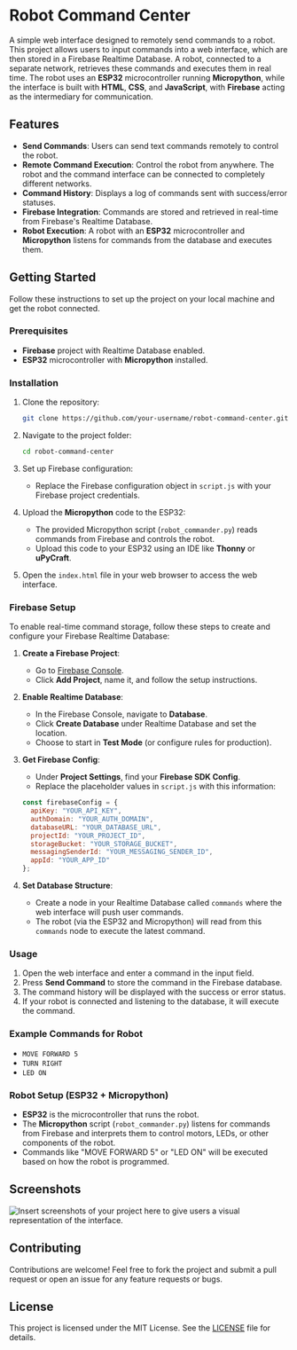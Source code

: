 # Robot Command Center

A simple web interface designed to remotely send commands to a robot. This project allows users to input commands into a web interface, which are then stored in a Firebase Realtime Database. A robot, connected to a separate network, retrieves these commands and executes them in real time. The robot uses an **ESP32** microcontroller running **Micropython**, while the interface is built with **HTML**, **CSS**, and **JavaScript**, with **Firebase** acting as the intermediary for communication.

## Features

- **Send Commands**: Users can send text commands remotely to control the robot.
- **Remote Command Execution**: Control the robot from anywhere. The robot and the command interface can be connected to completely different networks.
- **Command History**: Displays a log of commands sent with success/error statuses.
- **Firebase Integration**: Commands are stored and retrieved in real-time from Firebase's Realtime Database.
- **Robot Execution**: A robot with an **ESP32** microcontroller and **Micropython** listens for commands from the database and executes them.

## Getting Started

Follow these instructions to set up the project on your local machine and get the robot connected.

### Prerequisites

- **Firebase** project with Realtime Database enabled.
- **ESP32** microcontroller with **Micropython** installed.

### Installation

1. Clone the repository:
   ```bash
   git clone https://github.com/your-username/robot-command-center.git
   ```
   
2. Navigate to the project folder:
   ```bash
   cd robot-command-center
   ```

3. Set up Firebase configuration:
   - Replace the Firebase configuration object in `script.js` with your Firebase project credentials.

4. Upload the **Micropython** code to the ESP32:
   - The provided Micropython script (`robot_commander.py`) reads commands from Firebase and controls the robot.
   - Upload this code to your ESP32 using an IDE like **Thonny** or **uPyCraft**.

5. Open the `index.html` file in your web browser to access the web interface.

### Firebase Setup

To enable real-time command storage, follow these steps to create and configure your Firebase Realtime Database:

1. **Create a Firebase Project**:
   - Go to [Firebase Console](https://console.firebase.google.com/).
   - Click **Add Project**, name it, and follow the setup instructions.

2. **Enable Realtime Database**:
   - In the Firebase Console, navigate to **Database**.
   - Click **Create Database** under Realtime Database and set the location.
   - Choose to start in **Test Mode** (or configure rules for production).

3. **Get Firebase Config**:
   - Under **Project Settings**, find your **Firebase SDK Config**.
   - Replace the placeholder values in `script.js` with this information:
   ```js
   const firebaseConfig = {
     apiKey: "YOUR_API_KEY",
     authDomain: "YOUR_AUTH_DOMAIN",
     databaseURL: "YOUR_DATABASE_URL",
     projectId: "YOUR_PROJECT_ID",
     storageBucket: "YOUR_STORAGE_BUCKET",
     messagingSenderId: "YOUR_MESSAGING_SENDER_ID",
     appId: "YOUR_APP_ID"
   };
   ```

4. **Set Database Structure**:
   - Create a node in your Realtime Database called `commands` where the web interface will push user commands.
   - The robot (via the ESP32 and Micropython) will read from this `commands` node to execute the latest command.

### Usage

1. Open the web interface and enter a command in the input field.
2. Press **Send Command** to store the command in the Firebase database.
3. The command history will be displayed with the success or error status.
4. If your robot is connected and listening to the database, it will execute the command.

### Example Commands for Robot

- `MOVE FORWARD 5`
- `TURN RIGHT`
- `LED ON`

### Robot Setup (ESP32 + Micropython)

- **ESP32** is the microcontroller that runs the robot.
- The **Micropython** script (`robot_commander.py`) listens for commands from Firebase and interprets them to control motors, LEDs, or other components of the robot.
- Commands like "MOVE FORWARD 5" or "LED ON" will be executed based on how the robot is programmed.

## Screenshots

![Insert screenshots of your project here to give users a visual representation of the interface.](https://ivanr3d.com/assets/img/screenshots/screenshot_robot-command-center.png)

## Contributing

Contributions are welcome! Feel free to fork the project and submit a pull request or open an issue for any feature requests or bugs.

## License

This project is licensed under the MIT License. See the [LICENSE](LICENSE) file for details.
